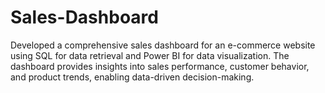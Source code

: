 # Sales-Dashboard
Developed a comprehensive sales dashboard for an e-commerce website using SQL for data retrieval and Power BI for data visualization. The dashboard provides insights into sales performance, customer behavior, and product trends, enabling data-driven decision-making.
